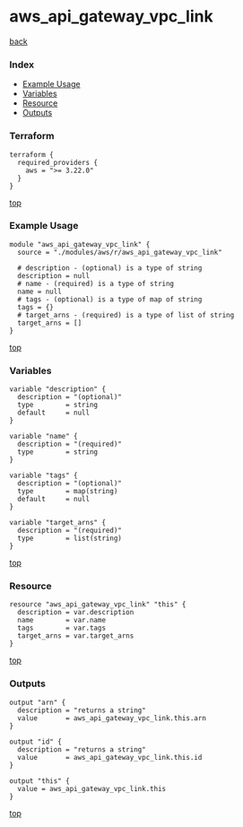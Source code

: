 # aws_api_gateway_vpc_link
[back](../aws.md)
### Index
- [Example Usage](#example-usage)
- [Variables](#variables)
- [Resource](#resource)
- [Outputs](#outputs)
### Terraform
```hcl
terraform {
  required_providers {
    aws = ">= 3.22.0"
  }
}
```
[top](#index)
### Example Usage
```hcl
module "aws_api_gateway_vpc_link" {
  source = "./modules/aws/r/aws_api_gateway_vpc_link"

  # description - (optional) is a type of string
  description = null
  # name - (required) is a type of string
  name = null
  # tags - (optional) is a type of map of string
  tags = {}
  # target_arns - (required) is a type of list of string
  target_arns = []
}
```
[top](#index)
### Variables
```hcl
variable "description" {
  description = "(optional)"
  type        = string
  default     = null
}

variable "name" {
  description = "(required)"
  type        = string
}

variable "tags" {
  description = "(optional)"
  type        = map(string)
  default     = null
}

variable "target_arns" {
  description = "(required)"
  type        = list(string)
}
```
[top](#index)

### Resource
```hcl
resource "aws_api_gateway_vpc_link" "this" {
  description = var.description
  name        = var.name
  tags        = var.tags
  target_arns = var.target_arns
}
```
[top](#index)
### Outputs
```hcl
output "arn" {
  description = "returns a string"
  value       = aws_api_gateway_vpc_link.this.arn
}

output "id" {
  description = "returns a string"
  value       = aws_api_gateway_vpc_link.this.id
}

output "this" {
  value = aws_api_gateway_vpc_link.this
}
```
[top](#index)
